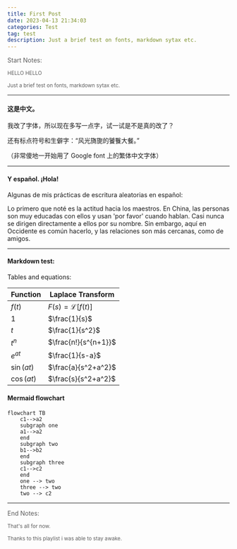 ```yaml
---
title: First Post
date: 2023-04-13 21:34:03
categories: Test
tag: test
description: Just a brief test on fonts, markdown sytax etc. 
---
```

<p style="opacity: 0.7;">Start Notes: 

<small style="opacity: 0.7;">HELLO HELLO

Just a brief test on fonts, markdown sytax etc. </small>

---

#### 这是中文。

我改了字体，所以现在多写一点字，试一试是不是真的改了？

还有标点符号和生僻字：“风光旖旎的饕餮大餐。”

（非常傻地一开始用了 Google font 上的繁体中文字体）

---

#### Y español. ¡Hola! 

Algunas de mis prácticas de escritura aleatorias en español: 

Lo primero que noté es la actitud hacia los maestros. En China, las personas son muy educadas con ellos y usan 'por favor' cuando hablan. Casi nunca se dirigen directamente a ellos por su nombre. Sin embargo, aquí en Occidente es común hacerlo, y las relaciones son más cercanas, como de amigos. 

---

#### Markdown test: 

Tables and equations: 

| Function | Laplace Transform |
| --- | --- |
| $f(t)$ | $F(s) = \mathcal{L}[f(t)]$ |
| $1$ | $\frac{1}{s}$ |
| $t$ | $\frac{1}{s^2}$ |
| $t^n$ | $\frac{n!}{s^{n+1}}$ |
| $e^{at}$ | $\frac{1}{s-a}$ |
| $\sin(at)$ | $\frac{a}{s^2+a^2}$ |
| $\cos(at)$ | $\frac{s}{s^2+a^2}$ |

#### Mermaid flowchart

```mermaid
flowchart TB
    c1-->a2
    subgraph one
    a1-->a2
    end
    subgraph two
    b1-->b2
    end
    subgraph three
    c1-->c2
    end
    one --> two
    three --> two
    two --> c2
```

---

<p style="opacity: 0.7;">End Notes: </p>

<small style="opacity: 0.7;">That's all for now. 

Thanks to <i class="fab fa-youtube"></i> <a href="https://www.youtube.com/watch?v=q4qtiI2sY8I" style="text-decoration: none;">this playlist</a> i was able to stay awake. </small>


